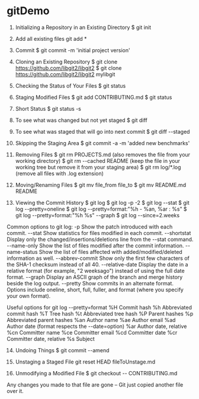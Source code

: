 # gitDemo

1. Initializing a Repository in an Existing Directory
$ git init

2. Add all existing files
git add *

3. Commit
$ git commit -m 'initial project version'

4. Cloning an Existing Repository
$ git clone https://github.com/libgit2/libgit2
$ git clone https://github.com/libgit2/libgit2 mylibgit

5. Checking the Status of Your Files
$ git status

6. Staging Modified Files
$ git add CONTRIBUTING.md
$ git status

7. Short Status
$ git status -s

8. To see what was changed but not yet staged
$ git diff

9. To see what was staged that will go into next commit
$ git diff --staged

10. Skipping the Staging Area
$ git commit -a -m 'added new benchmarks'

11. Removing Files
$ git rm PROJECTS.md       (also removes the file from your working directory)
$ git rm --cached README   (keep the file in your working tree but remove it from your staging area)
$ git rm log/\*.log        (remove all files with .log extension)

12. Moving/Renaming Files
$ git mv file_from file_to
$ git mv README.md README

13. Viewing the Commit History
$ git log
$ git log -p -2
$ git log --stat
$ git log --pretty=oneline
$ git log --pretty=format:"%h - %an, %ar : %s"
$ git log --pretty=format:"%h %s" --graph
$ git log --since=2.weeks

Common options to git log:
-p               Show the patch introduced with each commit.
--stat           Show statistics for files modified in each commit.
--shortstat      Display only the changed/insertions/deletions line from the --stat command.
--name-only      Show the list of files modified after the commit information.
--name-status    Show the list of files affected with added/modified/deleted information as well.
--abbrev-commit  Show only the first few characters of the SHA-1 checksum instead of all 40.
--relative-date  Display the date in a relative format (for example, "2 weeksago") instead of using the full date format.
--graph          Display an ASCII graph of the branch and merge history beside the log output.
--pretty         Show commits in an alternate format. Options include oneline, short, full, fuller, and format (where you specify your own format).

Useful options for git log --pretty=format
%H    Commit hash
%h    Abbreviated commit hash
%T    Tree hash
%t    Abbreviated tree hash
%P    Parent hashes
%p    Abbreviated parent hashes
%an   Author name
%ae   Author email
%ad   Author date (format respects the --date=option)
%ar   Author date, relative
%cn   Committer name
%ce   Committer email
%cd   Committer date
%cr   Committer date, relative
%s    Subject

14. Undoing Things
$ git commit --amend

15. Unstaging a Staged File
git reset HEAD fileToUnstage.md

16. Unmodifying a Modified File
$ git checkout -- CONTRIBUTING.md

Any changes you made to that file are gone – Git just copied another file over it.

